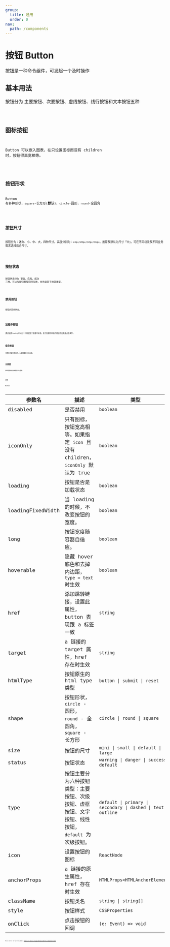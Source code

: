 ```yaml
---
group:
  title: 通用
  order: 0
nav:
  path: /components
---
```


# 按钮 Button

按钮是一种命令组件，可发起一个及时操作

## 基本用法

按钮分为 主要按钮、次要按钮、虚线按钮、线行按钮和文本按钮五种

<code src="./__demo__/basics">

## 图标按钮

Button 可以嵌入图表，在只设置图标而没有 children 时，按钮得高宽相等。

<code src="./__demo__/icon">

## 按钮形状

Button 有多种形状，`square`-长方形(**默认**)，`circle`-圆形，`round`-全圆角

<code src="./__demo__/shape">

## 按钮尺寸

按钮分为：迷你、小、中、大，四种尺寸。高度分别为：`24px/28px/32px/36px`。推荐及默认为尺寸「中」。可在不同场景及不同业务需求选择适合尺寸。

<code src="./__demo__/size">

## 按钮状态

按钮状态分为 警告，危险，成功 三种，可以与按钮类型同时生效，优先级高于按钮类型。

<code src="./__demo__/status">

## 禁用按钮

按钮的禁用状态。

<code src="./__demo__/disabled">

## 加载中按钮

通过设置`loading`可以让一个按钮处于加载中状态。处于加载中状态的按钮不会触发点击事件。

<code src="./__demo__/loading">

## 组合按钮

可用在同级多项操作，以按钮组合方式出现。

<code src="./__demo__/group">

## 长按钮

按钮宽度随着容器宽度进行适配。

<code src="./__demo__/long">

## API

### Button

| 参数名 | 描述 | 类型 | 默认值 |
| --- | --- | --- | --- |
| disabled | 是否禁用 | `boolean` | `--` |
| iconOnly | 只有图标，按钮宽高相等。如果指定 `icon` 且没有 children，`iconOnly` 默认为 true | `boolean` | `--` |
| loading | 按钮是否是加载状态 | `boolean` | `--` |
| loadingFixedWidth | 当 loading 的时候，不改变按钮的宽度。 | `boolean` | `--` |
| long | 按钮宽度随容器自适应。 | `boolean` | `--` |
| hoverable | 隐藏 hover 底色和去掉内边距，`type = text`时生效 | `boolean` | `false` |
| href | 添加跳转链接，设置此属性，button 表现跟 a 标签一致 | `string` | `--` |
| target | a 链接的 target 属性，href 存在时生效 | `string` | `--` |
| htmlType | 按钮原生的 html type 类型 | `button \| submit \| reset` | `button` |
| shape | 按钮形状，`circle` - 圆形， `round` - 全圆角， `square` - 长方形 | `circle \| round \| square` | `square` |
| size | 按钮的尺寸 | `mini \| small \| default \| large` | `default` |
| status | 按钮状态 | `warning \| danger \| success \| default` | `default` |
| type | 按钮主要分为六种按钮类型：主要按钮、次级按钮、虚框按钮、文字按钮、线性按钮，`default` 为次级按钮。 | `default \| primary \| secondary \| dashed \| text \| outline` | `default` |
| icon | 设置按钮的图标 | `ReactNode` | `--` |
| anchorProps | a 链接的原生属性，href 存在时生效 | `HTMLProps<HTMLAnchorElement> ` | `--` |
| className | 按钮类名 | `string \| string[] ` | `--` |
| style | 按钮样式 | `CSSProperties ` | `--` |
| onClick | 点击按钮的回调 | `(e: Event) => void ` | `--` |

More skills for writing demo: https://d.umijs.org/guide/basic#write-component-demo
